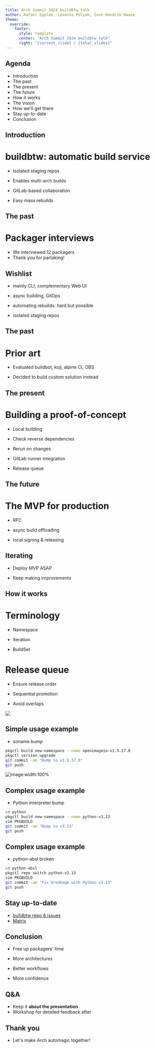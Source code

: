 ```yaml
---
title: Arch Summit 2024 buildbtw talk
author: Rafael Epplee, Levente Polyak, Sven-Hendrik Haase
theme:
  override:
    footer:
      style: template
      center: "Arch Summit 2024 buildbtw talk"
      right: "{current_slide} / {total_slides}"
---
```


Agenda
---

- Introduction
- The past
- The present
- The future
- How it works
- The vision
- How we'll get there
- Stay up-to-date
- Conclusion


<!-- end_slide -->

Introduction
---

# buildbtw: automatic build service

<!-- pause -->
- Isolated staging repos
<!-- pause -->
- Enables multi-arch builds
<!-- pause -->
- GitLab-based collaboration
<!-- pause -->
- Easy mass rebuilds

<!-- end_slide -->

The past
---

# Packager interviews

<!-- pause -->
- We interviewed 12 packagers
- Thank you for partaking!

<!-- pause -->

## Wishlist

<!-- pause -->
- mainly CLI, complementary Web UI
<!-- pause -->
- async building, GitOps
<!-- pause -->
- automating rebuilds: hard but possible
<!-- pause -->
- isolated staging repos

<!-- end_slide -->

The past
---

# Prior art
<!-- pause -->
- Evaluated buildbot, koji, alpine CI, OBS 
<!-- pause -->
- Decided to build custom solution instead

<!-- end_slide -->

The present
---

<!-- pause -->
# Building a proof-of-concept

<!-- pause -->
- Local building
<!-- pause -->
- Check reverse dependencies
<!-- pause -->
- Rerun on changes
<!-- pause -->
- GitLab runner integration
<!-- pause -->
- Release queue

<!-- end_slide -->

The future
---

<!-- pause -->
# The MVP for production

<!-- pause -->
- RFC
<!-- pause -->
- async build offloading
<!-- pause -->
- local signing & releasing

<!-- pause -->
## Iterating
<!-- pause -->
- Deploy MVP ASAP
<!-- pause -->
- Keep making improvements

<!-- end_slide -->

How it works
---

<!-- column_layout: [2, 3]-->
<!-- column: 0 -->
<!-- pause -->
# Terminology
<!-- pause -->
- Namespace
<!-- pause -->
- Iteration
<!-- pause -->
- BuildSet

<!-- column: 1 -->

<!-- pause -->
# Release queue
<!-- pause -->
- Ensure release order
<!-- pause -->
- Sequential promotion
<!-- pause -->
- Avoid overlaps

<!-- end_slide -->

![](buildbtw-release-queue-2022-04-01-1320.png)

<!-- end_slide -->

Simple usage example
---

- soname bump
```sh
pkgctl build new-namespace --name openimageio-v2.5.17.0
pkgctl version upgrade
git commit -am "Bump to v2.5.17.0"
git push
```
<!-- end_slide -->
![image:width:100%](buildgraph.png)
<!-- end_slide -->

Complex usage example
---

- Python interpreter bump
<!-- pause -->
```sh
cd python
pkgctl build new-namespace --name python-v3.13
vim PKGBUILD
git commit -am "Bump to v3.13"
git push
```
<!-- end_slide -->

Complex usage example
---

- python-absl broken
<!-- pause -->
```sh
cd python-absl
pkgctl repo switch python-v3.13
vim PKGBUILD
git commit -am "Fix breakage with Python v3.13"
git push
```
<!-- end_slide -->

Stay up-to-date
---
- [buildbtw repo & issues](https://gitlab.archlinux.org/archlinux/buildbtw)
- [Matrix](https://matrix.to/#/#buildbtw:archlinux.org)

<!-- end_slide -->

Conclusion
---

<!-- pause -->
- Free up packagers' time
<!-- pause -->
- More architectures
<!-- pause -->
- Better workflows
<!-- pause -->
- More confidence

<!-- end_slide -->

Q&A
---
- Keep it **about the presentation**
- Workshop for detailed feedback after

<!-- end_slide -->

Thank you
---

- Let's make Arch automagic together!
